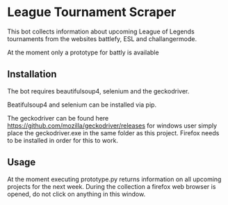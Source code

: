 # League Tournament Scraper

This bot collects information about upcoming League of Legends tournaments from the websites battlefy, ESL and challangermode.

At the moment only a prototype for battly is available

## Installation

The bot requires beautifulsoup4, selenium and the geckodriver.

Beatifulsoup4 and selenium can be installed via pip.

The geckodriver can be found here https://github.com/mozilla/geckodriver/releases
for windows user simply place the geckodriver.exe in the same folder as this project.
Firefox needs to be installed in order for this to work.

## Usage

At the moment executing prototype.py returns information on all upcoming projects for the next week.
During the collection a firefox web browser is opened, do not click on anything in this window.

